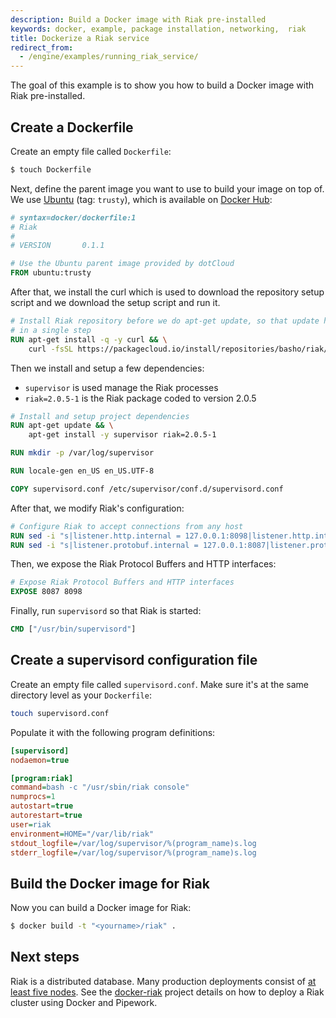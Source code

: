 ```yaml
---
description: Build a Docker image with Riak pre-installed
keywords: docker, example, package installation, networking,  riak
title: Dockerize a Riak service
redirect_from:
  - /engine/examples/running_riak_service/
---
```


The goal of this example is to show you how to build a Docker image with
Riak pre-installed.

## Create a Dockerfile

Create an empty file called `Dockerfile`:

```bash
$ touch Dockerfile
```

Next, define the parent image you want to use to build your image on top
of. We use [Ubuntu](https://hub.docker.com/_/ubuntu/) (tag:
`trusty`), which is available on [Docker Hub](https://hub.docker.com):

```dockerfile
# syntax=docker/dockerfile:1
# Riak
#
# VERSION       0.1.1

# Use the Ubuntu parent image provided by dotCloud
FROM ubuntu:trusty
```

After that, we install the curl which is used to download the repository setup
script and we download the setup script and run it.

```dockerfile
# Install Riak repository before we do apt-get update, so that update happens
# in a single step
RUN apt-get install -q -y curl && \
    curl -fsSL https://packagecloud.io/install/repositories/basho/riak/script.deb | sudo bash
```

Then we install and setup a few dependencies:

 - `supervisor` is used manage the Riak processes
 - `riak=2.0.5-1` is the Riak package coded to version 2.0.5

```dockerfile
# Install and setup project dependencies
RUN apt-get update && \
    apt-get install -y supervisor riak=2.0.5-1

RUN mkdir -p /var/log/supervisor

RUN locale-gen en_US en_US.UTF-8

COPY supervisord.conf /etc/supervisor/conf.d/supervisord.conf
```

After that, we modify Riak's configuration:

```dockerfile
# Configure Riak to accept connections from any host
RUN sed -i "s|listener.http.internal = 127.0.0.1:8098|listener.http.internal = 0.0.0.0:8098|" /etc/riak/riak.conf
RUN sed -i "s|listener.protobuf.internal = 127.0.0.1:8087|listener.protobuf.internal = 0.0.0.0:8087|" /etc/riak/riak.conf
```

Then, we expose the Riak Protocol Buffers and HTTP interfaces:

```dockerfile
# Expose Riak Protocol Buffers and HTTP interfaces
EXPOSE 8087 8098
```

Finally, run `supervisord` so that Riak is started:

```dockerfile
CMD ["/usr/bin/supervisord"]
```

## Create a supervisord configuration file

Create an empty file called `supervisord.conf`. Make
sure it's at the same directory level as your `Dockerfile`:

```bash
touch supervisord.conf
```

Populate it with the following program definitions:

```ini
[supervisord]
nodaemon=true

[program:riak]
command=bash -c "/usr/sbin/riak console"
numprocs=1
autostart=true
autorestart=true
user=riak
environment=HOME="/var/lib/riak"
stdout_logfile=/var/log/supervisor/%(program_name)s.log
stderr_logfile=/var/log/supervisor/%(program_name)s.log
```

## Build the Docker image for Riak

Now you can build a Docker image for Riak:

```bash
$ docker build -t "<yourname>/riak" .
```

## Next steps

Riak is a distributed database. Many production deployments consist of
[at least five nodes](
https://riak.com/why-your-riak-cluster-should-have-at-least-five-nodes/).
See the [docker-riak](https://github.com/hectcastro/docker-riak) project
details on how to deploy a Riak cluster using Docker and Pipework.
